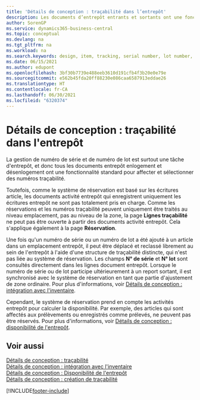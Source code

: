 ```yaml
---
title: 'Détails de conception : traçabilité dans l’entrepôt'
description: Les documents d’entrepôt entrants et sortants ont une fonctionnalité standard pour l’attribution et la sélection des numéros de traçabilité.
author: SorenGP
ms.service: dynamics365-business-central
ms.topic: conceptual
ms.devlang: na
ms.tgt_pltfrm: na
ms.workload: na
ms.search.keywords: design, item, tracking, serial number, lot number, outbound documents
ms.date: 06/15/2021
ms.author: edupont
ms.openlocfilehash: 3bf30b7739e488eeb3610d191cfb4f3b20e0e79e
ms.sourcegitcommit: e562b45fda20ff88230e086caa6587913eddae26
ms.translationtype: HT
ms.contentlocale: fr-CA
ms.lasthandoff: 06/30/2021
ms.locfileid: "6320374"
---
```

# <a name="design-details-item-tracking-in-the-warehouse"></a>Détails de conception : traçabilité dans l'entrepôt
La gestion de numéro de série et de numéro de lot est surtout une tâche d'entrepôt, et donc tous les documents entrepôt enlogement et désenlogement ont une fonctionnalité standard pour affecter et sélectionner des numéros traçabilité.  

Toutefois, comme le système de réservation est basé sur les écritures article, les documents activité entrepôt qui enregistrent uniquement les écritures entrepôt ne sont pas totalement pris en charge. Comme les réservations et les numéros traçabilité peuvent uniquement être traités au niveau emplacement, pas au niveau de la zone, la page **Lignes traçabilité** ne peut pas être ouverte à partir des documents activité entrepôt. Cela s'applique également à la page **Réservation**.  

Une fois qu'un numéro de série ou un numéro de lot a été ajouté à un article dans un emplacement entrepôt, il peut être déplacé et reclassé librement au sein de l'entrepôt à l'aide d'une structure de traçabilité distincte, qui n'est pas liée au système de réservation. Les champs **N° de série** et **N° lot** sont consultés directement dans les lignes document entrepôt. Lorsque le numéro de série ou de lot participe ultérieurement à un report sortant, il est synchronisé avec le système de réservation en tant que partie d'ajustement de zone ordinaire. Pour plus d'informations, voir [Détails de conception : intégration avec l'inventaire](design-details-integration-with-inventory.md).  

Cependant, le système de réservation prend en compte les activités entrepôt pour calculer la disponibilité. Par exemple, des articles qui sont affectés aux prélèvements ou enregistrés comme prélevés, ne peuvent pas être réservés. Pour plus d'informations, voir [Détails de conception : disponibilité de l'entrepôt](design-details-availability-in-the-warehouse.md).

## <a name="see-also"></a>Voir aussi  
[Détails de conception : traçabilité](design-details-item-tracking.md)  
[Détails de conception : intégration avec l'inventaire](design-details-integration-with-inventory.md)  
[Détails de conception : Disponibilité de l'entrepôt](design-details-availability-in-the-warehouse.md)  
[Détails de conception : création de traçabilité](design-details-item-tracking-design.md)


[!INCLUDE[footer-include](includes/footer-banner.md)]